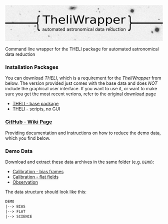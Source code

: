 <img src="https://github.com/jlvdb/TheliWrapper/blob/gh-pages/wiki_images/img/logo.jpeg" alt="TheliWrapper">

Command line wrapper for the THELI package for automated astronomical data reduction


### Installation Packages

You can download *THELI*, which is a requirement for the *TheliWrapper* from below. The version provided just comes with the base data and does *NOT* include the graphical user interface. If you want to use it, or want to make sure you get the most recent verions, refer to the [original download page](https://www.astro.uni-bonn.de/theli/gui/download.html)

* [THELI - base package](https://github.com/jlvdb/TheliWrapper/raw/gh-pages/INSTALL/theli-1.9.5.tgz)
* [THELI - scripts, no GUI](https://github.com/jlvdb/TheliWrapper/raw/gh-pages/INSTALL/gui-2.10.3_modified.tar.gz)


### [GitHub - Wiki Page](https://github.com/jlvdb/TheliWrapper/wiki)

Providing documentation and instructions on how to reduce the demo data, which you find below.


### Demo Data

Download and extract these data archives in the same folder (e.g. `DEMO`):

* [Calibration - bias frames](https://github.com/jlvdb/TheliWrapper/raw/gh-pages/usage-demo/BIAS.tar.bz2)
* [Calibration - flat fields](https://github.com/jlvdb/TheliWrapper/raw/gh-pages/usage-demo/FLAT.tar.bz2)
* [Observation](https://github.com/jlvdb/TheliWrapper/raw/gh-pages/usage-demo/SCIENCE.tar.bz2)

The data structure should look like this:
    
    DEMO
    |--> BIAS
    |--> FLAT
    |--> SCIENCE
